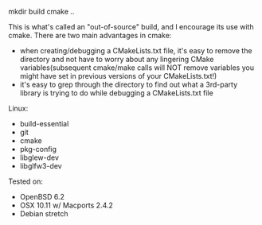 
mkdir build
cmake ..
<build system invocation>

This is what's called an "out-of-source" build, and I encourage its use with cmake. There are two main advantages in cmake:
  - when creating/debugging a CMakeLists.txt file, it's easy to remove the directory and not have to worry about any lingering CMake variables(subsequent cmake/make calls will NOT remove variables you might have set in previous versions of your CMakeLists.txt!)
  - it's easy to grep through the directory to find out what a 3rd-party library is trying to do while debugging a CMakeLists.txt file


Linux:
  - build-essential
  - git
  - cmake
  - pkg-config
  - libglew-dev
  - libglfw3-dev

Tested on:
  - OpenBSD 6.2
  - OSX 10.11 w/ Macports 2.4.2
  - Debian stretch
